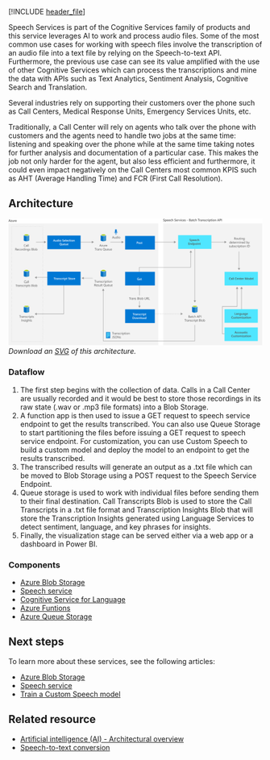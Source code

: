 [!INCLUDE [header_file](../../../includes/sol-idea-header.md)]

Speech Services is part of the Cognitive Services family of products and this service leverages AI to work and process audio files. Some of the most common use cases for working with speech files involve the transcription of an audio file into a text file by relying on the Speech-to-text API. Furthermore, the previous use case can see its value amplified with the use of other Cognitive Services which can process the transcriptions and mine the data with APIs such as Text Analytics, Sentiment Analysis, Cognitive Search and Translation.

Several industries rely on supporting their customers over the phone such as Call Centers, Medical Response Units, Emergency Services Units, etc.

Traditionally, a Call Center will rely on agents who talk over the phone with customers and the agents need to handle two jobs at the same time: listening and speaking over the phone while at the same time taking notes for further analysis and documentation of a particular case. This makes the job not only harder for the agent, but also less efficient and furthermore, it could even impact negatively on the Call Centers most common KPIS such as AHT (Average Handling Time) and FCR (First Call Resolution).


## Architecture

![Architecture Diagram](../media/speech-services.png)
*Download an [SVG](../media/speech-services.svg) of this architecture.*

### Dataflow

1. The first step begins with the collection of data. Calls in a Call Center are usually recorded and it would be best to store those recordings in its raw state (.wav or .mp3 file formats) into a Blob Storage.
1. A function app is then used to issue a GET request to speech service endpoint to get the results transcribed. You can also use Queue Storage to start partitioning the files before issuing a GET request to speech service endpoint. For customization, you can use Custom Speech to build a custom model and deploy the model to an endpoint to get the results transcribed.
1. The transcribed results will generate an output as a .txt file which can be moved to Blob Storage using a POST request to the Speech Service Endpoint.
1. Queue storage is used to work with individual files before sending them to their final destination. Call Transcripts Blob is used to store the Call Transcripts in a .txt file format and Transcription Insights Blob that will store the Transcription Insights generated using Language Services to detect sentiment, language, and key phrases for insights.
1. Finally, the visualization stage can be served either via a web app or a dashboard in Power BI.


### Components

* [Azure Blob Storage](https://azure.microsoft.com/services/storage/blobs)
* [Speech service](https://azure.microsoft.com/en-us/services/cognitive-services/speech-services)
* [Cognitive Service for Language](https://docs.microsoft.com/en-us/azure/cognitive-services/language-service/overview)
* [Azure Funtions](https://docs.microsoft.com/en-us/azure/azure-functions/functions-reference?tabs=blob)
* [Azure Queue Storage](https://docs.microsoft.com/en-us/azure/storage/queues/storage-queues-introduction)

## Next steps

To learn more about these services, see the following articles:

* [Azure Blob Storage](/azure/storage/blobs)
* [Speech service](https://docs.microsoft.com/en-us/azure/cognitive-services/Speech-Service/)
* [Train a Custom Speech model](https://docs.microsoft.com/en-us/azure/cognitive-services/speech-service/how-to-custom-speech-train-model?pivots=speech-studio)

## Related resource

* [Artificial intelligence (AI) - Architectural overview](../../data-guide/big-data/ai-overview.md)
* [Speech-to-text conversion](../../reference-architectures/ai/speech-to-text-transcription-pipeline.yml)
  
